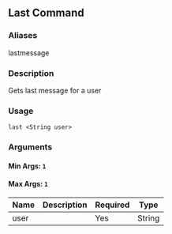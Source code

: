 ## Last Command

### Aliases

lastmessage

### Description

Gets last message for a user

### Usage

`last <String user>`

### Arguments

#### Min Args: `1`

#### Max Args: `1`

| Name | Description | Required | Type |
|------|-------------|----------|------|
|user||Yes|String|